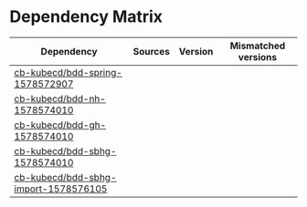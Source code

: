 # Dependency Matrix

Dependency | Sources | Version | Mismatched versions
---------- | ------- | ------- | -------------------
[cb-kubecd/bdd-spring-1578572907](https://github.com/cb-kubecd/bdd-spring-1578572907.git) |  | []() | 
[cb-kubecd/bdd-nh-1578574010](https://github.com/cb-kubecd/bdd-nh-1578574010.git) |  | []() | 
[cb-kubecd/bdd-gh-1578574010](https://github.com/cb-kubecd/bdd-gh-1578574010.git) |  | []() | 
[cb-kubecd/bdd-sbhg-1578574010](https://github.com/cb-kubecd/bdd-sbhg-1578574010.git) |  | []() | 
[cb-kubecd/bdd-sbhg-import-1578576105](https://github.com/cb-kubecd/bdd-sbhg-import-1578576105.git) |  | []() | 
